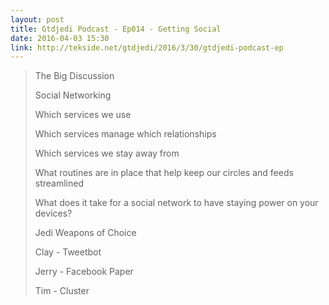 ```yaml
---
layout: post
title: Gtdjedi Podcast - Ep014 - Getting Social
date: 2016-04-03 15:30
link: http://tekside.net/gtdjedi/2016/3/30/gtdjedi-podcast-ep
---
```


> The Big Discussion
> 
> Social Networking
> 
> Which services we use
> 
> Which services manage which relationships
> 
> Which services we stay away from
> 
> What routines are in place that help keep our circles and feeds streamlined
> 
> What does it take for a social network to have staying power on your devices?
> 
> Jedi Weapons of Choice
> 
> Clay - Tweetbot
> 
> Jerry - Facebook Paper
> 
> Tim - Cluster

​